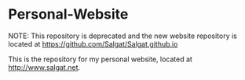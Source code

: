 Personal-Website
=================

NOTE: This repository is deprecated and the new website repository is located at https://github.com/Salgat/Salgat.github.io

This is the repository for my personal website, located at http://www.salgat.net. 
